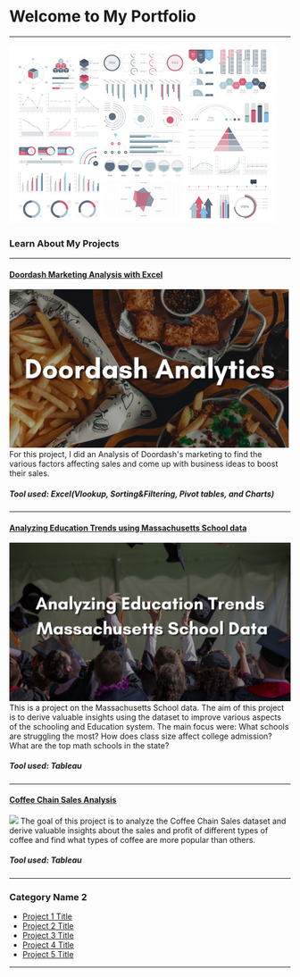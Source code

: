 # Welcome to My Portfolio

---
<img src="images/dummy_thumbnail.jpg?raw=true"/>

### Learn About My Projects



---
#### [Doordash Marketing Analysis with Excel](https://www.linkedin.com/pulse/dashing-data-unveiling-doordashs-delicious-secrets-teklur-srinivasa/)
[<img src="images/Doordash Cover Image.png?raw=true"/>](https://www.linkedin.com/pulse/dashing-data-unveiling-doordashs-delicious-secrets-teklur-srinivasa/)
For this project, I did an Analysis of Doordash's marketing to find the various factors affecting sales and come up with business ideas to boost their sales.
##### Tool used: Excel(Vlookup, Sorting&Filtering, Pivot tables, and Charts)

---
#### [Analyzing Education Trends using Massachusetts School data](https://www.linkedin.com/pulse/from-data-points-discoveries-massachusetts-schooling-janani/)
[<img src="images/Massachusetts_cover_image.png?raw=true"/>](https://www.linkedin.com/pulse/from-data-points-discoveries-massachusetts-schooling-janani/)
This is a project on the Massachusetts School data. The aim of this project is to derive valuable insights using the dataset to improve various aspects of the schooling and Education system. The main focus were: 
What schools are struggling the most?
How does class size affect college admission?
What are the top math schools in the state?
##### Tool used: Tableau


---
#### [Coffee Chain Sales Analysis](https://medium.com/@jananibalaji20/coffee-sales-analysis-ae9da514fb30)
[<img src="images/Coffee shop sales_cover_updated.png?raw=true"/>](https://medium.com/@jananibalaji20/coffee-sales-analysis-ae9da514fb30)
The goal of this project is to analyze the Coffee Chain Sales dataset and derive valuable insights about the sales and profit of different types of coffee and find what types of coffee are more popular than others.
##### Tool used: Tableau
---

### Category Name 2

- [Project 1 Title](http://example.com/)
- [Project 2 Title](http://example.com/)
- [Project 3 Title](http://example.com/)
- [Project 4 Title](http://example.com/)
- [Project 5 Title](http://example.com/)

---




